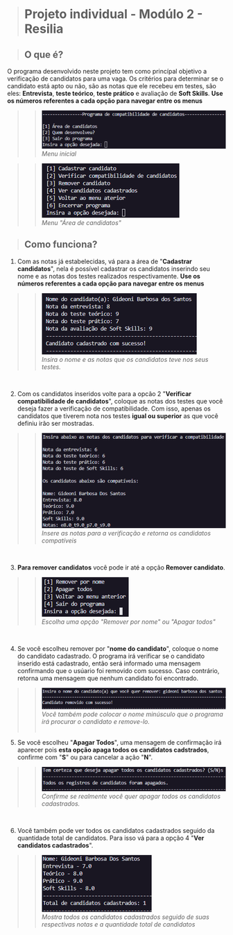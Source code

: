 ># Projeto individual - Modúlo 2 - Resilia

>## **O que é?**
O programa desenvolvido neste projeto tem como princípal objetivo a verificação de candidatos para uma vaga. Os critérios para determinar se o candidato está apto ou não, são as notas que ele recebeu em testes, são eles: **Entrevista**, **teste teórico**, **teste prático** e avaliação de **Soft Skills**. **Use os números referentes a cada opção para navegar entre os menus**
>>![Getting Started](./img/1.png)<br>
_Menu inicial_


>>![Getting Started](./img/2.png)<br>
>>_Menu "Área de candidatos"_

>## **Como funciona?**
1. Com as notas já estabelecidas, vá para a área de "**Cadastrar candidatos**", nela é possível cadastrar os candidatos inserindo seu nome e as notas dos testes realizados respectivamente. **Use os números referentes a cada opção para navegar entre os menus**
>>![Getting Started](./img/cadastro.png)<br>
>>_Insira o nome e as notas que os candidatos teve nos seus testes._
<br>

2. Com os candidatos inseridos volte para a opcão 2 "**Verificar compatibilidade de candidatos**", coloque as notas dos testes que você deseja fazer a verificação de compatibilidade. Com isso, apenas os candidatos que tiverem nota nos testes **igual ou superior** as que você definiu irão ser mostradas.

>>![Getting Started](./img/compativeis.png)<br>
>>_Insere as notas para a verificação e retorna os candidatos compatíveis_
<br>

3. **Para remover candidatos** você pode ir até a opção **Remover candidato**.<br>
>>![Getting Started](./img/remover.png)<br>
>>_Escolha uma opção "Remover por nome" ou "Apagar todos"_
<br>

4. Se você escolheu remover por "**nome do candidato**", coloque o nome do candidato cadastrado. O programa irá verificar se o candidato inserido está cadastrado, então será informado uma mensagem confirmando que o usúario foi removido com sucesso. Caso contrário, retorna uma mensagem que nenhum candidato foi encontrado.
>>![Getting Started](./img/removernome.png)<br>
>>_Você também pode colocar o nome minúsculo que o programa irá procurar o candidato e remove-lo._
<br><br>

5. Se você escolheu "**Apagar Todos**", uma mensagem de confirmação irá aparecer pois **esta opção apaga todos os candidatos cadstrados**, confirme com "**S**" ou para cancelar a ação "**N**".
>>![Getting Started](./img/removetodos.png)<br>
>>_Confirme se realmente você quer apagar todos os candidatos cadastrados._
<br>

6. Você também pode ver todos os candidatos cadastrados seguido da quantidade total de candidatos. Para isso vá para a opção 4 "**Ver candidatos cadastrados**".

>>![Getting Started](./img/vercandidato.png)<br>
>>_Mostra todos os candidatos cadastrados seguido de suas respectivas notas e a quantidade total de candidatos_
